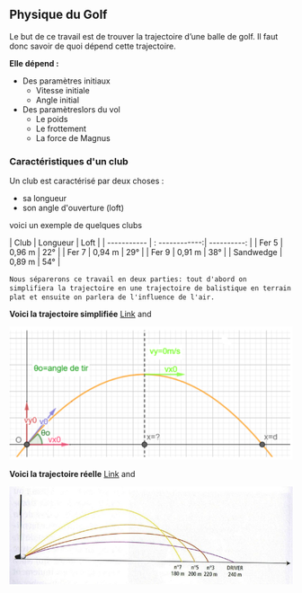 ## Physique du Golf

Le but de ce travail est de trouver la trajectoire d’une balle de golf. Il faut donc savoir de quoi
dépend cette trajectoire.

**Elle dépend :**
- Des paramètres initiaux
  - Vitesse initiale
  - Angle initial
- Des paramètreslors du vol
  - Le poids
  - Le frottement
  - La force de Magnus

### Caractéristiques d'un club
Un club est caractérisé par deux choses :
* sa longueur
* son angle d'ouverture (loft)


 voici un exemple de quelques clubs
 

 

| Club        | Longueur       | Loft        |
| ----------- | : ------------:| ----------: |
| Fer 5       | 0,96 m         | 22°         |
| Fer 7       | 0,94 m         | 29°         |
| Fer 9       | 0,91 m         | 38°         |
| Sandwedge   | 0,89 m         | 54°         |



```
Nous séparerons ce travail en deux parties: tout d'abord on simplifiera la trajectoire en une trajectoire de balistique en terrain plat et ensuite on parlera de l'influence de l'air.

```
**Voici la trajectoire simplifiée**
[Link](url) and 

![balistique](balistique.png)

**Voici la trajectoire réelle**
[Link](url) and 

![trajréelle](6490952.jpg)

